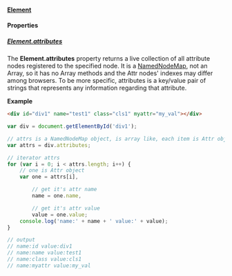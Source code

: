 #### [Element](https://developer.mozilla.org/en-US/docs/Web/API/Element)

#### Properties

##### [Element.attributes](https://developer.mozilla.org/en-US/docs/Web/API/Element/attributes)

The **Element.attributes** property returns a live collection of all attribute nodes registered to the specified node. It is a [NamedNodeMap](https://developer.mozilla.org/en-US/docs/Web/API/NamedNodeMap), not an Array, so it has no Array methods and the Attr nodes' indexes may differ among browsers. To be more specific, attributes is a key/value pair of strings that represents any information regarding that attribute.

**Example**

```html
<div id="div1" name="test1" class="cls1" myattr="my_val"></div>
```
```javascript
var div = document.getElementById('div1');

// attrs is a NamedNodeMap object, is array like, each item is Attr object
var attrs = div.attributes;

// iterator attrs
for (var i = 0; i < attrs.length; i++) {
    // one is Attr object
    var one = attrs[i],

        // get it's attr name
        name = one.name,

        // get it's attr value
        value = one.value;
    console.log('name:' + name + ' value:' + value);
}

// output
// name:id value:div1
// name:name value:test1
// name:class value:cls1
// name:myattr value:my_val
```
